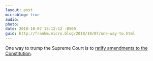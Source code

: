 ```yaml
---
layout: post
microblog: true
audio: 
photo: 
date: 2018-10-07 13:12:12 -0500
guid: http://frankm.micro.blog/2018/10/07/one-way-to.html
---
```

One way to trump the Supreme Court is to [ratify amendments to the Constitution](https://en.m.wikipedia.org/wiki/Constitutional_convention_(political_meeting)). 
